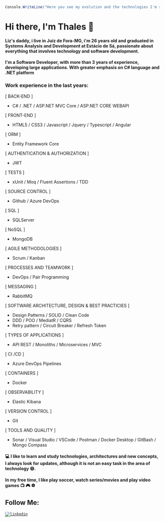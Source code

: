 ```c#
Console.WriteLine("Here you see my evolution and the technologies I'm studying");
```

# Hi there, I'm Thales 👋

#### Liz's daddy, i live in Juiz de Fora-MG, i'm 26 years old and graduated in Systems Analysis and Development at Estácio de Sá, passionate about everything that involves technology and software development.

#### I'm a Software Developer, with more than 3 years of experience, developing large applications. With greater emphasis on C# language and .NET platform 

### Work experience in the last years:

[ BACK-END ]

 - C# / .NET / ASP.NET MVC Core / ASP.NET CORE WEBAPI

[ FRONT-END ]
 - HTML5 / CSS3 / Javascript / Jquery / Typescript / Angular

[ ORM ]
 - Entity Framework Core

[ AUTHENTICATION & AUTHORIZATION ]
 - JWT

[ TESTS ]
 - xUnit / Moq / Fluent Assertions / TDD

[ SOURCE CONTROL ]
 - Github / Azure DevOps

[ SQL ]
 - SQLServer

[ NoSQL ]
 - MongoDB

[ AGILE METHODOLOGIES ]
 - Scrum / Kanban

[ PROCESSES AND TEAMWORK ]
 - DevOps / Pair Programming

[ MESSAGING ]
 - RabbitMQ

[ SOFTWARE ARCHITECTURE, DESIGN & BEST PRACTICIES ]
 - Design Patterns / SOLID / Clean Code
 - DDD / POO / MediatR / CQRS 
 - Retry pattern / Circuit Breaker / Refresh Token

[ TYPES OF APPLICATIONS ]
 - API REST / Monoliths / Microservices / MVC

 [ CI /CD ]
 - Azure DevOps Pipelines

[ CONTAINERS ]
 - Docker

[ OBSERVABILITY ]
 - Elastic Kibana

[ VERSION CONTROL ]
 - Git

[ TOOLS AND QUALITY ]
 - Sonar / Visual Studio / VSCode / Postman / Docker Desktop / GitBash / Mongo Compass 

#### :computer: I like to learn and study technologies, architectures and new concepts, I always look for updates, although it is not an easy task in the area of ​​technology :smile:. 

#### In my free time, I like play soccer, watch series/movies and play video games :tv: :video_game: :soccer:	

## Follow Me: 
<code>[![linkedin](https://user-images.githubusercontent.com/36715075/87363855-70435700-c548-11ea-8dd5-dc7f879318cb.png)](https://www.linkedin.com/in/thales-lima-918245191/)</code>

<!--
**Th-Lima/Th-Lima** is a ✨ _special_ ✨ repository because its `README.md` (this file) appears on your GitHub profile.
